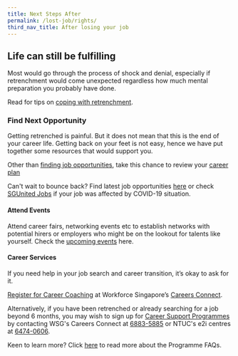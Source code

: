 ```yaml
---
title: Next Steps After 
permalink: /lost-job/rights/
third_nav_title: After losing your job
---
```



## Life can still be fulfilling

Most would go through the process of shock and denial, especially if retrenchment would come unexpected regardless how much mental preparation you probably have done.

Read for tips on [coping with retrenchment](https://content.mycareersfuture.sg/retrenched-singapore-deal-emotions/).

### Find Next Opportunity

Getting retrenched is painful. But it does not mean that this is the end of your career life. Getting back on your feet is not easy, hence we have put together some resources that would support you.

Other than [finding job opportunities](/find-job/opportunities/), take this chance to review your [career plan](https://event.e2i.com.sg/web/skillsfuture19)

Can't wait to bounce back? Find latest job opportunities [here](https://www.mycareersfuture.sg/) or check [SGUnited Jobs](https://www.mycareersfuture.sg/search?search=%23sgunitedjobs&sortBy=new_posting_date&page=0) if your job was affected by COVID-19 situation.

#### Attend Events

Attend career fairs, networking events etc to establish networks with potential hirers or employers who might be on the lookout for talents like yourself. Check the [upcoming events](https://vcf.mycareersfuture.sg/vcf?utm_source=website&utm_medium=WSG&utm_campaign=lion&utm_term=job%2Bsearch&utm_content=jobseekers) here.

#### Career Services

If you need help in your job search and career transition, it’s okay to ask for it. 

[Register for Career Coaching](https://form.gov.sg/#!/5d8c8167f23aa800126bb9d9) at Workforce Singapore’s [Careers Connect](https://content.mycareersfuture.sg/workforce-singapores-careers-connect/).

Alternatively, if you have been retrenched or already searching for a job beyond 6 months, you may wish to sign up for [Career Support Programmes](https://www.wsg.gov.sg/programmes-and-initiatives/wsg-career-support-programme-individuals.html) by contacting WSG's Careers Connect at [6883-5885](tel:+65-6883-5885) or NTUC's e2i centres at [6474-0606](tel:+65-6474-0606).

Keen to learn more? Click [here](https://www.wsg.gov.sg/programmes-and-initiatives/wsg-career-support-programme/FAQs.html) to read more about the Programme FAQs. 
